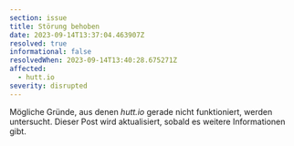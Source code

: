 ```yaml
---
section: issue
title: Störung behoben
date: 2023-09-14T13:37:04.463907Z
resolved: true
informational: false
resolvedWhen: 2023-09-14T13:40:28.675271Z
affected:
  - hutt.io
severity: disrupted
---
```

Mögliche Gründe, aus denen *hutt.io* gerade nicht funktioniert, werden untersucht. Dieser Post wird aktualisiert, sobald es weitere Informationen gibt.

        